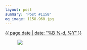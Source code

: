 ```yaml
---
layout: post
summary: 'Post #1158'
og_image: 1158-960.jpg
---
```


<div class="post">
 <time>
  <a href="/1158">
   {{ page.date | date: "%B %-d, %Y" }}
  </a>
 </time>
 <a href="/1158">
  <figure data-taken="5/17/2020">
   <img sizes="(min-width: 700px) 50vw, calc(100vw - 2rem)" src="{{ site.assets_url }}/1158-480.jpg" srcset="{{ site.assets_url }}/1158-240.jpg 240w, {{ site.assets_url }}/1158-480.jpg 480w, {{ site.assets_url }}/1158-720.jpg 720w, {{ site.assets_url }}/1158-960.jpg 960w"/>
  </figure>
 </a>
</div>
